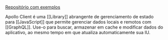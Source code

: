 [Repositório com exemplos](https://github.com/GahBarbosa/GraphQL-Apollo)

Apollo Client é uma [[Library]] abrangente de gerenciamento de estado para [[JavaScript]] que permite gerenciar dados locais e remotos com [[GraphQL]]. Use-o para buscar, armazenar em cache e modificar dados do aplicativo, ao mesmo tempo em que atualiza automaticamente sua IU.

